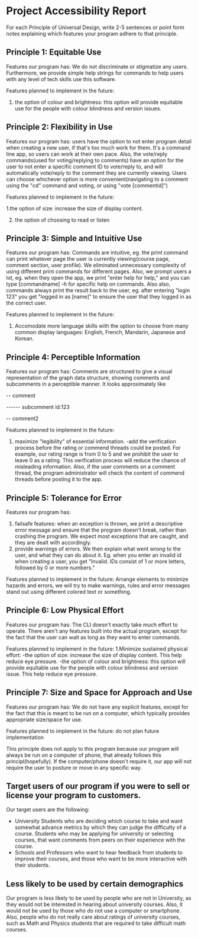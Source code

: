 # Project Accessibility Report

For each Principle of Universal Design, write 2-5 sentences or point form notes explaining which features your program
adhere to that principle.

## Principle 1: Equitable Use

Features our program has: We do not discriminate or stigmatize any users. Furthermore, we provide simple help strings
for commands to help users with any level of tech skills use this software.

Features planned to implement in the future:

1. the option of colour and brightness: this option will provide equitable use for the people with colour blindness and
   version issues.

## Principle 2: Flexibility in Use

Features our program has: users have the option to not enter program detail when creating a new user, if that's too much work for them. 
It's a command line app, so users can work at their own pace. Also, the vote/reply commands(used for voting/replying to comments) have an option for the user to not
enter a specific comment ID to vote/reply to, and will automatically vote/reply to the comment they are currently viewing. Users can choose whichever option is more convenient(navigating to a comment using the "cd" command
and voting, or using "vote [commentid]")

Features planned to implement in the future:

1.the option of size: increase the size of display content.

2. the option of choosing to read or listen

## Principle 3: Simple and Intuitive Use

Features our program has: Commands are intuitive, eg. the print command can print whatever page the user
is currently viewing(course page, comment section, user profile). We eliminated unnecessary complexity of using different
print commands for different pages. Also, we prompt users a lot, eg. when they open the app, we print "enter help for help," and you can type
[commandname] -h for specific help on commands. Also also, commands always print the result back to the user, eg. after entering
"login 123" you get "logged in as [name]" to ensure the user that they logged in as the correct user.


Features planned to implement in the future:

1. Accomodate more language skills with the option to choose from many common display languages: English, French, Mandarin, Japanese and Korean.

## Principle 4: Perceptible Information

Features our program has: Comments are structured to give a visual representation of the graph data structure,
showing comments and subcomments in a perceptible manner. It looks approximately like

-- comment 

------ subcomment id:123

-- comment2

Features planned to implement in the future:

1. maximize "legibility" of essential information. -add the verification process before the rating or commend threads
   could be posted. For example, our rating range is from 0 to 5 and we prohibit the user to leave 0 as a rating. This
   verification process will reduce the chance of misleading information. Also, if the user comments on a comment thread,
   the program administrator will check the content of commend threads before posting it to the app.

## Principle 5: Tolerance for Error

Features our program has:

1. failsafe features:
   when an exception is thrown, we print a descriptive error message and ensure that the program doesn't break,
rather than crashing the program. We expect most exceptions that are caught, and they are dealt with accordingly.
2. provide warnings of errors. We then explain what went wrong to the user, and what they can do about it. Eg. when you enter
   an invalid id when creating a user, you get "Invalid. IDs consist of 1 or more letters, followed by 0 or more numbers."

Features planned to implement in the future: Arrange elements to minimize hazards and errors, we will
try to make warnings, rules and error messages stand out using different colored text or something.

## Principle 6: Low Physical Effort

Features our program has: The CLI doesn't exactly take much effort to operate. There aren't any features
built into the actual program, except for the fact that the user can wait as long as they want to enter commands.

Features planned to implement in the future:
1.Minimize sustained physical effort:
-the option of size: increase the size of display content. This help reduce eye pressure. -the option of colour and
brightness: this option will provide equitable use for the people with colour blindness and version issue. This help
reduce eye pressure.

## Principle 7: Size and Space for Approach and Use

Features our program has: We do not have any explicit features, except for the fact that this is
meant to be run on a computer, which typically provides appropriate size/space for use.

Features planned to implement in the future: do not plan future implementation

This principle does not apply to this program because our program will always be run
on a computer of phone, that already follows this principl(hopefully). 
If the computer/phone doesn't require it, our app will not require the user to posture or move in any specific way.

## Target users of our program if you were to sell or license your program to customers.

Our target users are the following:
- University Students who are deciding which course to take and want somewhat advance metrics
by which they can judge the difficulty of a course. Students who may be applying for university
or selecting courses, that want comments from peers
on their experience with the course.
- Schools and Professors who want to hear feedback from students to improve their
courses, and those who want to be more interactive with their students.

## Less likely to be used by certain demographics

Our program is less likely to be used by people who are not in University, as they would not be interested in hearing about university courses. Also, it would not be used
by those who do not use a computer or smartphone. Also, people who do not really care about ratings of
university courses, such as Math and Physics students that are required to take difficult math courses.

